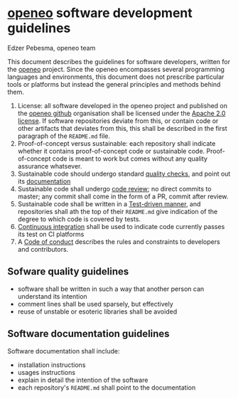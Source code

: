 # [openeo](http://openeo.org/) software development guidelines

Edzer Pebesma, openeo team

This document describes the guidelines for software developers,
written for the [openeo](http://openeo.org) project.  Since the
openeo encompasses several programming languages and environments,
this document does not prescribe particular tools or platforms but
instead the general principles and methods behind them.

1. License: all software developed in the openeo project and published on the [openeo github](http://github.com/open-eo/) organisation shall be licensed under the [Apache 2.0 license](LICENSE). If software repositories deviate from this, or contain code or other artifacts that deviates from this, this shall be described in the first paragraph of the `README.md` file.
2. Proof-of-concept versus sustainable: each repository shall indicate whether it contains proof-of-concept code or sustainable code. Proof-of-concept code is meant to work but comes without any quality assurance whatsever. 
3. Sustainable code should undergo standard [quality checks](#Software-quality-guidelines), and point out its [documentation](#Software-documentation-guidelines)
4. Sustainable code shall undergo [code review](REVIEW.md);
no direct commits to master; any commit shall come in the form of
a PR, commit after review.
5. Sustainable code shall be written in a [Test-driven manner](TESTS.md), and repositories shall ath the top of their `README.md` give indication of the degree to which code is covered by tests.
6. [Continuous integration](CI.md) shall be used to indicate code currently passes its test on CI platforms
7. A [Code of conduct](CONDUCT.md) describes the rules and constraints to developers and contributors.


## Sofware quality guidelines

* software shall be written in such a way that another person can understand its intention
* comment lines shall be used sparsely, but effectively
* reuse of unstable or esoteric libraries shall be avoided

## Software documentation guidelines

Software documentation shall include:
* installation instructions
* usages instructions
* explain in detail the intention of the software
* each repository's `README.md` shall point to the documentation
